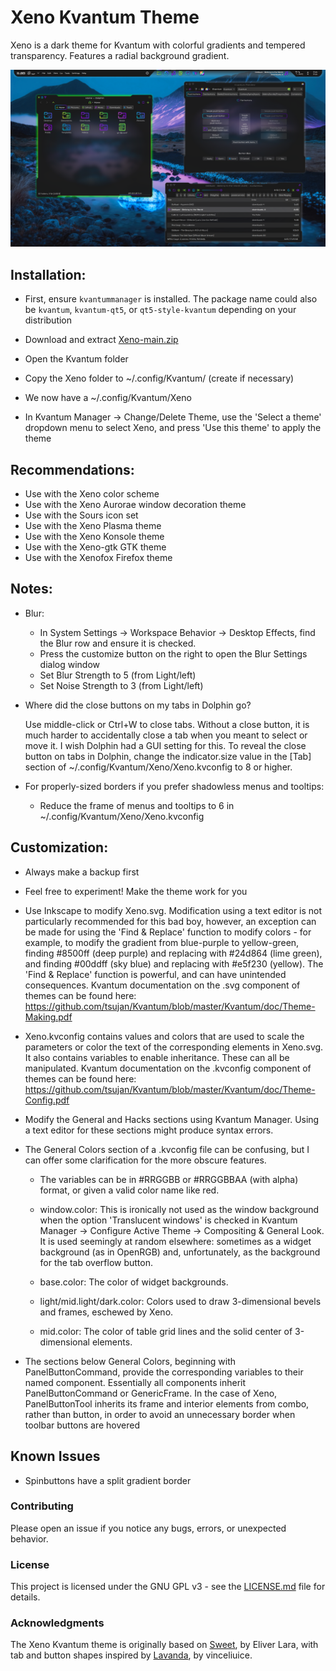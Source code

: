 # Xeno Kvantum Theme

Xeno is a dark theme for Kvantum with colorful gradients and tempered transparency. Features a radial background gradient.

![screenshot of Xeno Kvantum theme](screenshots/screenshot_1.png)

## Installation:

- First, ensure `kvantummanager` is installed. The package name could also be `kvantum`, `kvantum-qt5`, or `qt5-style-kvantum` depending on your distribution

- Download and extract [Xeno-main.zip](https://github.com/tully-t/Xeno)
- Open the Kvantum folder
- Copy the Xeno folder to ~/.config/Kvantum/ (create if necessary)
- We now have a ~/.config/Kvantum/Xeno
- In Kvantum Manager -> Change/Delete Theme, use the 'Select a theme' dropdown menu to select Xeno, and press 'Use this theme' to apply the theme

## Recommendations:

- Use with the Xeno color scheme
- Use with the Xeno Aurorae window decoration theme
- Use with the Sours icon set
- Use with the Xeno Plasma theme
- Use with the Xeno Konsole theme
- Use with the Xeno-gtk GTK theme
- Use with the Xenofox Firefox theme

## Notes:

- Blur:

    - In System Settings -> Workspace Behavior -> Desktop Effects, find the Blur row and ensure it is checked.
    - Press the customize button on the right to open the Blur Settings dialog window
    - Set Blur Strength to 5 (from Light/left)
    - Set Noise Strength to 3 (from Light/left)

- Where did the close buttons on my tabs in Dolphin go?

    Use middle-click or Ctrl+W to close tabs. Without a close button, it is much harder to accidentally close a tab when you meant to select or move it. I wish Dolphin had a GUI setting for this. To reveal the close button on tabs in Dolphin, change the indicator.size value in the [Tab] section of ~/.config/Kvantum/Xeno/Xeno.kvconfig to 8 or higher.

- For properly-sized borders if you prefer shadowless menus and tooltips:

    - Reduce the frame of menus and tooltips to 6 in ~/.config/Kvantum/Xeno/Xeno.kvconfig

## Customization:

- Always make a backup first

- Feel free to experiment! Make the theme work for you

- Use Inkscape to modify Xeno.svg. Modification using a text editor is not particularly recommended for this bad boy, however, an exception can be made for using the 'Find & Replace' function to modify colors - for example, to modify the gradient from blue-purple to yellow-green, finding #8500ff (deep purple) and replacing with #24d864 (lime green), and finding #00ddff (sky blue) and replacing with #e5f230 (yellow). The 'Find & Replace' function is powerful, and can have unintended consequences. Kvantum documentation on the .svg component of themes can be found here: https://github.com/tsujan/Kvantum/blob/master/Kvantum/doc/Theme-Making.pdf

- Xeno.kvconfig contains values and colors that are used to scale the parameters or color the text of the corresponding elements in Xeno.svg. It also contains variables to enable inheritance. These can all be manipulated. Kvantum documentation on the .kvconfig component of themes can be found here: https://github.com/tsujan/Kvantum/blob/master/Kvantum/doc/Theme-Config.pdf

- Modify the General and Hacks sections using Kvantum Manager. Using a text editor for these sections might produce syntax errors.

- The General Colors section of a .kvconfig file can be confusing, but I can offer some clarification for the more obscure features.

    - The variables can be in #RRGGBB or #RRGGBBAA (with alpha) format, or given a valid color name like red.

    - window.color: This is ironically not used as the window background when the option 'Translucent windows' is checked in Kvantum Manager -> Configure Active Theme -> Compositing & General Look. It is used seemingly at random elsewhere: sometimes as a widget background (as in OpenRGB) and, unfortunately, as the background for the tab overflow button.

    - base.color: The color of widget backgrounds.

    - light/mid.light/dark.color: Colors used to draw 3-dimensional bevels and frames, eschewed by Xeno.

    - mid.color: The color of table grid lines and the solid center of 3-dimensional elements.

- The sections below General Colors, beginning with PanelButtonCommand, provide the corresponding variables to their named component. Essentially all components inherit PanelButtonCommand or GenericFrame. In the case of Xeno, PanelButtonTool inherits its frame and interior elements from combo, rather than button, in order to avoid an unnecessary border when toolbar buttons are hovered

## Known Issues

- Spinbuttons have a split gradient border

### Contributing

Please open an issue if you notice any bugs, errors, or unexpected behavior.

### License

This project is licensed under the GNU GPL v3 - see the [LICENSE.md](LICENSE.md) file for details.

### Acknowledgments

The Xeno Kvantum theme is originally based on [Sweet](https://github.com/EliverLara/Sweet/tree/nova/kde), by Eliver Lara, with tab and button shapes inspired by [Lavanda](https://github.com/vinceliuice/Lavanda-kde), by vinceliuice.
